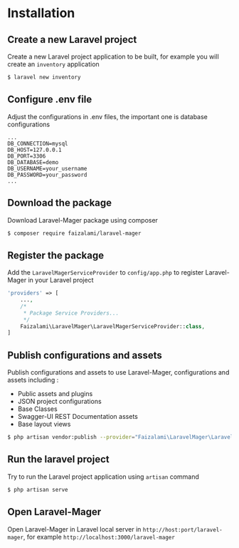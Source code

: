 <!-- installation.md -->

# Installation

## Create a new Laravel project
Create a new Laravel project application to be built, for example you will create an `inventory` application
```bash
$ laravel new inventory
```

## Configure .env file
Adjust the configurations in .env files, the important one is database configurations
```env
...
DB_CONNECTION=mysql
DB_HOST=127.0.0.1
DB_PORT=3306
DB_DATABASE=demo
DB_USERNAME=your_username
DB_PASSWORD=your_password
...
```

## Download the package
Download Laravel-Mager package using composer
```bash
$ composer require faizalami/laravel-mager
```

## Register the package
Add the `LaravelMagerServiceProvider` to `config/app.php` to register Laravel-Mager in your Laravel project
```php
'providers' => [
    ...,
    /*
     * Package Service Providers...
     */
    Faizalami\LaravelMager\LaravelMagerServiceProvider::class,
]
```

## Publish configurations and assets
Publish configurations and assets to use Laravel-Mager, configurations and assets including :
* Public assets and plugins
* JSON project configurations
* Base Classes
* Swagger-UI REST Documentation assets
* Base layout views
```bash
$ php artisan vendor:publish --provider="Faizalami\LaravelMager\LaravelMagerServiceProvider" --force
```

## Run the laravel project
Try to run the Laravel project application using `artisan` command
```bash
$ php artisan serve
```

## Open Laravel-Mager
Open Laravel-Mager in Laravel local server in `http://host:port/laravel-mager`, for example 
`http://localhost:3000/laravel-mager`
